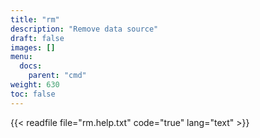```yaml
---
title: "rm"
description: "Remove data source"
draft: false
images: []
menu:
  docs:
    parent: "cmd"
weight: 630
toc: false
---
```


{{< readfile file="rm.help.txt" code="true" lang="text" >}}
